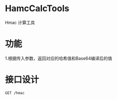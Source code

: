 # HamcCalcTools
Hmac 计算工具

# 功能
1.根据传入参数，返回对应的哈希值和Base64编译后的值

# 接口设计
```shell script
GET /hmac

```